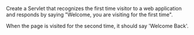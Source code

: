  Create a Servlet that recognizes the first time visitor to a web application and responds by saying "Welcome, you are visiting for the first time".

When the page is visited for the second time, it should say 'Welcome Back'.